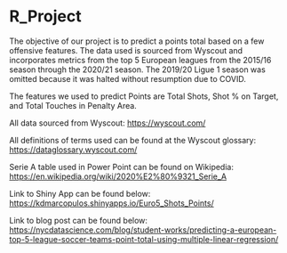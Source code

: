 # R_Project

The objective of our project is to predict a points total based on a few offensive features. The data used is sourced from Wyscout and incorporates metrics from the top 5 European leagues from the 2015/16 season through the 2020/21 season. The 2019/20 Ligue 1 season was omitted because it was halted without resumption due to COVID.

The features we used to predict Points are Total Shots, Shot % on Target, and Total Touches in Penalty Area.

All data sourced from Wyscout:
https://wyscout.com/

All definitions of terms used can be found at the Wyscout glossary:
https://dataglossary.wyscout.com/

Serie A table used in Power Point can be found on Wikipedia:
https://en.wikipedia.org/wiki/2020%E2%80%9321_Serie_A

Link to Shiny App can be found below:
https://kdmarcopulos.shinyapps.io/Euro5_Shots_Points/

Link to blog post can be found below:
https://nycdatascience.com/blog/student-works/predicting-a-european-top-5-league-soccer-teams-point-total-using-multiple-linear-regression/
